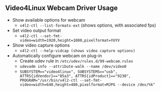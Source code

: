 ## Video4Linux Webcam Driver Usage
* Show available options for webcam 
  * `v4l2-ctl --list-formats-ext`  (shows options, with associated fps)
* Set video output format
  * `v4l2-ctl --set-fmt-video=width=1920,height=1080,pixelformat=YUYV`
* Show video capture options
  * `v4l2-ctl --help-vidcap (shows video capture options)`
* Automatically configure webcam on plug-in
  * Create udev rule in `/etc/udev/rules.d/99-webcam.rules`
  * `udevadm info --attribute-walk --name /dev/video0`
  * `SUBSYSTEM=="video4linux", SUBSYSTEMS=="usb", ATTRS{idVendor}=="05a3", ATTRS{idProduct}=="9230", PROGRAM="/usr/bin/v4l2-ctl --set-fmt-video=width=640,height=480,pixelformat=MJPG --device /dev/%k"`
    

